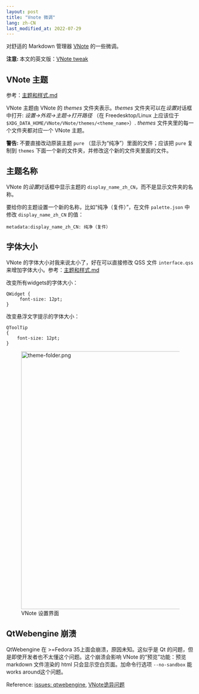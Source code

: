 ```yaml
---
layout: post
title: "Vnote 微调"
lang: zh-CN
last_modified_at: 2022-07-29
---
```

<!-- This Source Code Form is subject to the terms of the Mozilla Public
   - License, v. 2.0. If a copy of the MPL was not distributed with this
   - file, You can obtain one at https://mozilla.org/MPL/2.0/. -->
对舒适的 Markdown 管理器 [VNote](https://vnotex.github.io/vnote) 的一些微调。

<div class="note info"><b>注意: </b>
本文的英文版：<a href="../../../../posts/2022/04/09/vnote-tweak.html">VNote tweak</a>
</div>

## VNote 主题
参考：[主题和样式.md](https://vnotex.github.io/vnote/zh_cn/#!docs/%E7%94%A8%E6%88%B7/%E4%B8%BB%E9%A2%98%E5%92%8C%E6%A0%B7%E5%BC%8F.md)

VNote 主题由 VNote 的 *themes* 文件夹表示。*themes* 文件夹可以在*设置*对话框中打开: *设置->外观->主题->打开路径* （在 Freedesktop/Linux 上应该位于 `$XDG_DATA_HOME/VNote/VNote/themes/<theme_name>`）. *themes* 文件夹里的每一个文件夹都对应一个 VNote 主题。

<div class="note warning"><b>警告: </b>
不要直接改动原装主题 <code>pure</code> （显示为“纯净”）里面的文件；应该把 <code>pure</code> 复制到 <code>themes</code> 下面一个新的文件夹，并修改这个新的文件夹里面的文件。
</div>

## 主题名称
VNote 的*设置*对话框中显示主题的 `display_name_zh_CN`，而不是显示文件夹的名称。

要给你的主题设置一个新的名称，比如“纯净（复件）”，在文件 `palette.json` 中修改 `display_name_zh_CN` 的值：
```
metadata:display_name_zh_CN: 纯净（复件）
```

## 字体大小
VNote 的字体大小对我来说太小了，好在可以直接修改 QSS 文件 `interface.qss` 来增加字体大小。参考：[主题和样式.md](https://vnotex.github.io/vnote/zh_cn/#!docs/用户/主题和样式.md)


改变所有widgets的字体大小：
```
QWidget {
     font-size: 12pt;
}
```

改变悬浮文字提示的字体大小：
```
QToolTip
{
    font-size: 12pt;
}
```

<figure>
  <img src="../../../../static/2022-04-09/theme-folder.png" width="1175" height="689" alt="theme-folder.png" />
  <figcaption>VNote 设置界面</figcaption>
</figure>

## QtWebengine 崩溃
QtWebengine 在 >=Fedora 35上面会崩溃，原因未知。这似乎是 Qt 的问题，但是即使开发者也不太懂这个问题。这个崩溃会影响 VNote 的“预览”功能：预览 markdown 文件渲染的 html 只会显示空白页面。加命令行选项 `--no-sandbox` 能works around这个问题。

Reference: [issues: qtwebengine](https://github.com/vnotex/vnote/issues?q=is%3Aissue+qtwebengine), [VNote诡异问题](https://www.usmacd.com/2022/04/01/vnote/#诡异问题)

